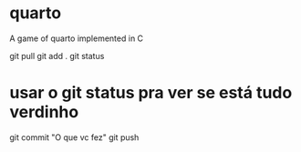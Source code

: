 # quarto
A game of quarto implemented in C

git pull
git add .
git status
# usar o git status pra ver se está tudo verdinho
git commit "O que vc fez"
git push